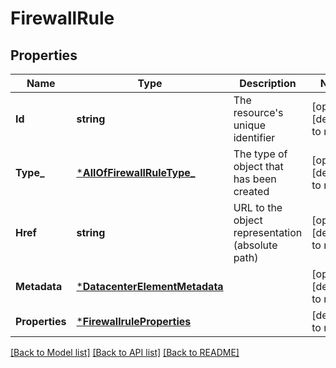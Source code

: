 # FirewallRule

## Properties
Name | Type | Description | Notes
------------ | ------------- | ------------- | -------------
**Id** | **string** | The resource&#x27;s unique identifier | [optional] [default to null]
**Type_** | [***AllOfFirewallRuleType_**](AllOfFirewallRuleType_.md) | The type of object that has been created | [optional] [default to null]
**Href** | **string** | URL to the object representation (absolute path) | [optional] [default to null]
**Metadata** | [***DatacenterElementMetadata**](DatacenterElementMetadata.md) |  | [optional] [default to null]
**Properties** | [***FirewallruleProperties**](FirewallruleProperties.md) |  | [default to null]

[[Back to Model list]](../README.md#documentation-for-models) [[Back to API list]](../README.md#documentation-for-api-endpoints) [[Back to README]](../README.md)

